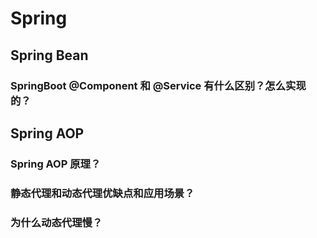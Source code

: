 
# Spring

## Spring Bean

### SpringBoot @Component 和 @Service 有什么区别？怎么实现的？

## Spring AOP

### Spring AOP 原理？

### 静态代理和动态代理优缺点和应用场景？

### 为什么动态代理慢？

